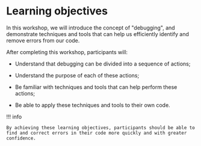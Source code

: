 # Learning objectives

In this workshop, we will introduce the concept of "debugging", and demonstrate techniques and tools that can help us efficiently identify and remove errors from our code.

After completing this workshop, participants will:

+ Understand that debugging can be divided into a sequence of actions;

+ Understand the purpose of each of these actions;

+ Be familiar with techniques and tools that can help perform these actions;

+ Be able to apply these techniques and tools to their own code.

!!! info

    By achieving these learning objectives, participants should be able to find and correct errors in their code more quickly and with greater confidence.
